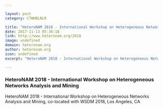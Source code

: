 ```yaml
---

layout: post
category: C7WHBLNLR

title: "HeteroNAM 2018 - International Workshop on Heterogeneous Networks Analysis and Mining"
date: 2017-11-13 05:36:18
link: http://www.heteronam.org/2018
image: undefined
domain: heteronam.org
author: heteronam.org
icon: undefined
excerpt: "HeteroNAM 2018 - International Workshop on Heterogeneous Networks Analysis and Mining, co-located with WSDM 2018, Los Angeles, CA"

---
```


### HeteroNAM 2018 - International Workshop on Heterogeneous Networks Analysis and Mining

HeteroNAM 2018 - International Workshop on Heterogeneous Networks Analysis and Mining, co-located with WSDM 2018, Los Angeles, CA